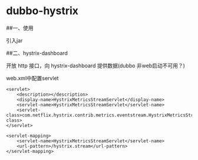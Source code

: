 # dubbo-hystrix

##一、使用

引入jar

##二、hystrix-dashboard

开放 http 接口，向 hystrix-dashboard 提供数据(dubbo 非web启动不可用？)

web.xml中配置servlet

    <servlet>  
        <description></description>  
        <display-name>HystrixMetricsStreamServlet</display-name>  
        <servlet-name>HystrixMetricsStreamServlet</servlet-name>  
        <servlet-class>com.netflix.hystrix.contrib.metrics.eventstream.HystrixMetricsStreamServlet</servlet-class>  
    </servlet>  
  
    <servlet-mapping>  
        <servlet-name>HystrixMetricsStreamServlet</servlet-name>  
        <url-pattern>/hystrix.stream</url-pattern>  
    </servlet-mapping>